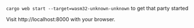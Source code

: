 `cargo web start --target=wasm32-unknown-unknown` to get that party started

Visit http://localhost:8000 with your browser.
